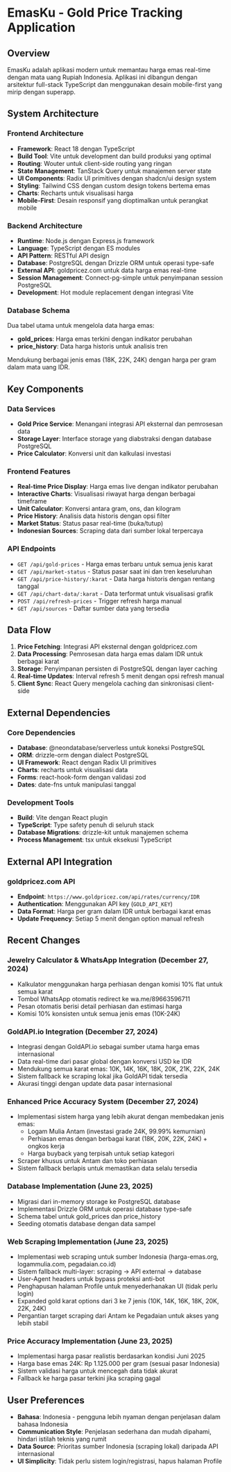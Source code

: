 # EmasKu - Gold Price Tracking Application

## Overview

EmasKu adalah aplikasi modern untuk memantau harga emas real-time dengan mata uang Rupiah Indonesia. Aplikasi ini dibangun dengan arsitektur full-stack TypeScript dan menggunakan desain mobile-first yang mirip dengan superapp.

## System Architecture

### Frontend Architecture
- **Framework**: React 18 dengan TypeScript
- **Build Tool**: Vite untuk development dan build produksi yang optimal
- **Routing**: Wouter untuk client-side routing yang ringan
- **State Management**: TanStack Query untuk manajemen server state
- **UI Components**: Radix UI primitives dengan shadcn/ui design system
- **Styling**: Tailwind CSS dengan custom design tokens bertema emas
- **Charts**: Recharts untuk visualisasi harga
- **Mobile-First**: Desain responsif yang dioptimalkan untuk perangkat mobile

### Backend Architecture
- **Runtime**: Node.js dengan Express.js framework
- **Language**: TypeScript dengan ES modules
- **API Pattern**: RESTful API design
- **Database**: PostgreSQL dengan Drizzle ORM untuk operasi type-safe
- **External API**: goldpricez.com untuk data harga emas real-time
- **Session Management**: Connect-pg-simple untuk penyimpanan session PostgreSQL
- **Development**: Hot module replacement dengan integrasi Vite

### Database Schema
Dua tabel utama untuk mengelola data harga emas:
- **gold_prices**: Harga emas terkini dengan indikator perubahan
- **price_history**: Data harga historis untuk analisis tren

Mendukung berbagai jenis emas (18K, 22K, 24K) dengan harga per gram dalam mata uang IDR.

## Key Components

### Data Services
- **Gold Price Service**: Menangani integrasi API eksternal dan pemrosesan data
- **Storage Layer**: Interface storage yang diabstraksi dengan database PostgreSQL
- **Price Calculator**: Konversi unit dan kalkulasi investasi

### Frontend Features
- **Real-time Price Display**: Harga emas live dengan indikator perubahan
- **Interactive Charts**: Visualisasi riwayat harga dengan berbagai timeframe  
- **Unit Calculator**: Konversi antara gram, ons, dan kilogram
- **Price History**: Analisis data historis dengan opsi filter
- **Market Status**: Status pasar real-time (buka/tutup)
- **Indonesian Sources**: Scraping data dari sumber lokal terpercaya

### API Endpoints
- `GET /api/gold-prices` - Harga emas terbaru untuk semua jenis karat
- `GET /api/market-status` - Status pasar saat ini dan tren keseluruhan
- `GET /api/price-history/:karat` - Data harga historis dengan rentang tanggal
- `GET /api/chart-data/:karat` - Data terformat untuk visualisasi grafik
- `POST /api/refresh-prices` - Trigger refresh harga manual
- `GET /api/sources` - Daftar sumber data yang tersedia

## Data Flow

1. **Price Fetching**: Integrasi API eksternal dengan goldpricez.com
2. **Data Processing**: Pemrosesan data harga emas dalam IDR untuk berbagai karat
3. **Storage**: Penyimpanan persisten di PostgreSQL dengan layer caching
4. **Real-time Updates**: Interval refresh 5 menit dengan opsi refresh manual
5. **Client Sync**: React Query mengelola caching dan sinkronisasi client-side

## External Dependencies

### Core Dependencies
- **Database**: @neondatabase/serverless untuk koneksi PostgreSQL
- **ORM**: drizzle-orm dengan dialect PostgreSQL
- **UI Framework**: React dengan Radix UI primitives
- **Charts**: recharts untuk visualisasi data
- **Forms**: react-hook-form dengan validasi zod
- **Dates**: date-fns untuk manipulasi tanggal

### Development Tools
- **Build**: Vite dengan React plugin
- **TypeScript**: Type safety penuh di seluruh stack
- **Database Migrations**: drizzle-kit untuk manajemen schema
- **Process Management**: tsx untuk eksekusi TypeScript

## External API Integration

### goldpricez.com API
- **Endpoint**: `https://www.goldpricez.com/api/rates/currency/IDR`
- **Authentication**: Menggunakan API key (`GOLD_API_KEY`)
- **Data Format**: Harga per gram dalam IDR untuk berbagai karat emas
- **Update Frequency**: Setiap 5 menit dengan option manual refresh

## Recent Changes

### Jewelry Calculator & WhatsApp Integration (December 27, 2024)
- Kalkulator menggunakan harga perhiasan dengan komisi 10% flat untuk semua karat
- Tombol WhatsApp otomatis redirect ke wa.me/89663596711
- Pesan otomatis berisi detail perhiasan dan estimasi harga
- Komisi 10% konsisten untuk semua jenis emas (10K-24K)

### GoldAPI.io Integration (December 27, 2024)
- Integrasi dengan GoldAPI.io sebagai sumber utama harga emas internasional
- Data real-time dari pasar global dengan konversi USD ke IDR
- Mendukung semua karat emas: 10K, 14K, 16K, 18K, 20K, 21K, 22K, 24K
- Sistem fallback ke scraping lokal jika GoldAPI tidak tersedia
- Akurasi tinggi dengan update data pasar internasional

### Enhanced Price Accuracy System (December 27, 2024)
- Implementasi sistem harga yang lebih akurat dengan membedakan jenis emas:
  * Logam Mulia Antam (investasi grade 24K, 99.99% kemurnian)
  * Perhiasan emas dengan berbagai karat (18K, 20K, 22K, 24K) + ongkos kerja
  * Harga buyback yang terpisah untuk setiap kategori
- Scraper khusus untuk Antam dan toko perhiasan
- Sistem fallback berlapis untuk memastikan data selalu tersedia

### Database Implementation (June 23, 2025)
- Migrasi dari in-memory storage ke PostgreSQL database
- Implementasi Drizzle ORM untuk operasi database type-safe
- Schema tabel untuk gold_prices dan price_history
- Seeding otomatis database dengan data sampel

### Web Scraping Implementation (June 23, 2025)
- Implementasi web scraping untuk sumber Indonesia (harga-emas.org, logammulia.com, pegadaian.co.id)
- Sistem fallback multi-layer: scraping → API external → database
- User-Agent headers untuk bypass proteksi anti-bot
- Penghapusan halaman Profile untuk menyederhanakan UI (tidak perlu login)
- Expanded gold karat options dari 3 ke 7 jenis (10K, 14K, 16K, 18K, 20K, 22K, 24K)
- Pergantian target scraping dari Antam ke Pegadaian untuk akses yang lebih stabil

### Price Accuracy Implementation (June 23, 2025)
- Implementasi harga pasar realistis berdasarkan kondisi Juni 2025
- Harga base emas 24K: Rp 1.125.000 per gram (sesuai pasar Indonesia)
- Sistem validasi harga untuk mencegah data tidak akurat
- Fallback ke harga pasar terkini jika scraping gagal

## User Preferences

- **Bahasa**: Indonesia - pengguna lebih nyaman dengan penjelasan dalam bahasa Indonesia
- **Communication Style**: Penjelasan sederhana dan mudah dipahami, hindari istilah teknis yang rumit  
- **Data Source**: Prioritas sumber Indonesia (scraping lokal) daripada API internasional
- **UI Simplicity**: Tidak perlu sistem login/registrasi, hapus halaman Profile